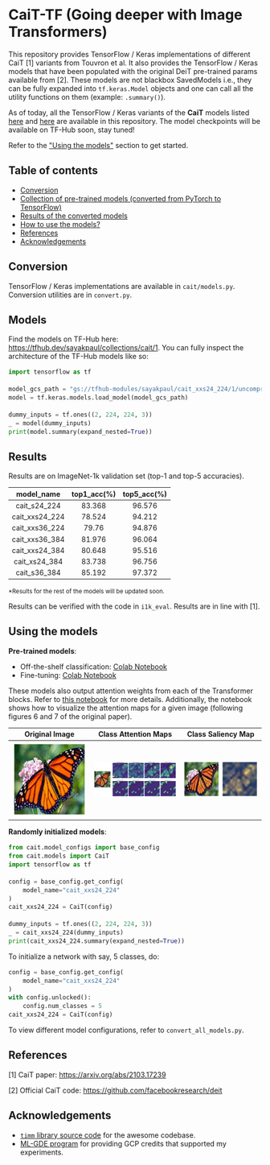# CaiT-TF (Going deeper with Image Transformers)

This repository provides TensorFlow / Keras implementations of different CaiT
[1] variants from Touvron et al. It also provides the TensorFlow / Keras models that have been
populated with the original DeiT pre-trained params available from [2]. These
models are not blackbox SavedModels i.e., they can be fully expanded into `tf.keras.Model`
objects and one can call all the utility functions on them (example: `.summary()`).

As of today, all the TensorFlow / Keras variants of the **CaiT** models listed
[here](https://github.com/facebookresearch/deit#model-zoo) and [here](https://github.com/rwightman/pytorch-image-models/blob/master/timm/models/cait.py) are available in this repository. The model checkpoints will be
available on TF-Hub soon, stay tuned!

Refer to the ["Using the models"](https://github.com/sayakpaul/cait-tf#using-the-models)
section to get started. 

## Table of contents

* [Conversion](https://github.com/sayakpaul/cait-tf#conversion)
* [Collection of pre-trained models (converted from PyTorch to TensorFlow)](https://github.com/sayakpaul/cait-tf#models)
* [Results of the converted models](https://github.com/sayakpaul/cait-tf#results)
* [How to use the models?](https://github.com/sayakpaul/cait-tf#using-the-models)
* [References](https://github.com/sayakpaul/cait-tf#references)
* [Acknowledgements](https://github.com/sayakpaul/cait-tf#acknowledgements)

## Conversion

TensorFlow / Keras implementations are available in `cait/models.py`. Conversion
utilities are in `convert.py`.

## Models

Find the models on TF-Hub here: https://tfhub.dev/sayakpaul/collections/cait/1. You can fully inspect the
architecture of the TF-Hub models like so:

```py
import tensorflow as tf

model_gcs_path = "gs://tfhub-modules/sayakpaul/cait_xxs24_224/1/uncompressed"
model = tf.keras.models.load_model(model_gcs_path)

dummy_inputs = tf.ones((2, 224, 224, 3))
_ = model(dummy_inputs)
print(model.summary(expand_nested=True))
```

## Results

Results are on ImageNet-1k validation set (top-1 and top-5 accuracies). 

| model_name     |   top1_acc(%) |   top5_acc(%) |
|:---------------:|:--------------:|:--------------:|
| cait_s24_224   |        83.368 |        96.576 |
| cait_xxs24_224 |        78.524 |        94.212 |
| cait_xxs36_224 |        79.76  |        94.876 |
| cait_xxs36_384 |        81.976 |        96.064 |
| cait_xxs24_384 |        80.648 |        95.516 |
| cait_xs24_384  |        83.738 |        96.756 |
| cait_s36_384   |        85.192 |        97.372 |

<small>*Results for the rest of the models will be updated soon.</small>

Results can be verified with the code in `i1k_eval`. Results are in line with [1].


## Using the models

**Pre-trained models**:

* Off-the-shelf classification: [Colab Notebook](https://colab.research.google.com/github/sayakpaul/cait-tf/blob/main/notebooks/classification.ipynb)
* Fine-tuning: [Colab Notebook](https://colab.research.google.com/github/sayakpaul/cait-tf/blob/main/notebooks/finetune.ipynb)

These models also output attention weights from each of the Transformer blocks.
Refer to [this notebook](https://colab.research.google.com/github/sayakpaul/cait-tf/blob/main/notebooks/classification.ipynb)
for more details. Additionally, the notebook shows how to visualize the attention maps for a given image (following
figures 6 and 7 of the original paper).

| Original Image | Class Attention Maps | Class Saliency Map |
| :--: | :--: | :--: |
| ![cropped image](./assets/butterfly_cropped.png) | ![cls attn](./assets/cls_attn_heads.png) | ![saliency](./assets/cls_saliency.png) |
 
**Randomly initialized models**:
 
```py
from cait.model_configs import base_config
from cait.models import CaiT
import tensorflow as tf
 
config = base_config.get_config(
    model_name="cait_xxs24_224"
)
cait_xxs24_224 = CaiT(config)

dummy_inputs = tf.ones((2, 224, 224, 3))
_ = cait_xxs24_224(dummy_inputs)
print(cait_xxs24_224.summary(expand_nested=True))
```

To initialize a network with say, 5 classes, do:

```py
config = base_config.get_config(
    model_name="cait_xxs24_224"
)
with config.unlocked():
    config.num_classes = 5
cait_xxs24_224 = CaiT(config)
```

To view different model configurations, refer to `convert_all_models.py`.

## References

[1] CaiT paper: https://arxiv.org/abs/2103.17239

[2] Official CaiT code: https://github.com/facebookresearch/deit

## Acknowledgements

* [`timm` library source code](https://github.com/rwightman/pytorch-image-models)
for the awesome codebase.
* [ML-GDE program](https://developers.google.com/programs/experts/) for
providing GCP credits that supported my experiments.
